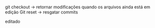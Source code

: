 git checkout -> retornar modificações quando os arquivos ainda está  em edição
Git reset -> resgatar commits

editado